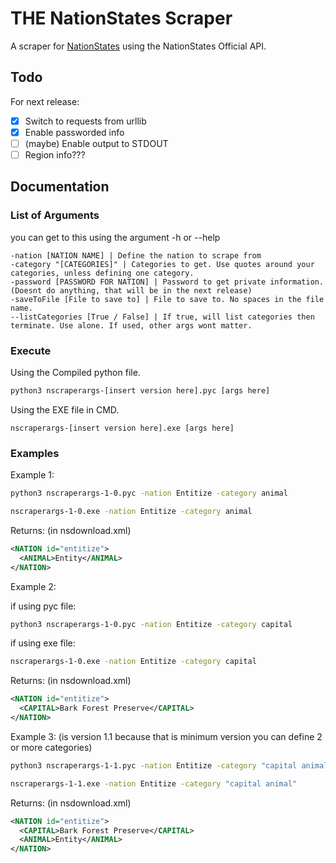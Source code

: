 # THE NationStates Scraper
A scraper for [NationStates](http://nationstates.net) using the NationStates Official API.

## Todo

For next release:
- [X] Switch to requests from urllib
- [X] Enable passworded info
- [ ] (maybe) Enable output to STDOUT
- [ ] Region info???

## Documentation

### List of Arguments

you can get to this using the argument -h or --help

```
-nation [NATION NAME] | Define the nation to scrape from
-category "[CATEGORIES]" | Categories to get. Use quotes around your categories, unless defining one category.
-password [PASSWORD FOR NATION] | Password to get private information. (Doesnt do anything, that will be in the next release)
-saveToFile [File to save to] | File to save to. No spaces in the file name.
--listCategories [True / False] | If true, will list categories then terminate. Use alone. If used, other args wont matter.
```

### Execute

Using the Compiled python file.
```bash
python3 nscraperargs-[insert version here].pyc [args here]
```

Using the EXE file in CMD.
```
nscraperargs-[insert version here].exe [args here]
```

### Examples
Example 1:

```bash
python3 nscraperargs-1-0.pyc -nation Entitize -category animal
```

```bash
nscraperargs-1-0.exe -nation Entitize -category animal
```

Returns:
(in nsdownload.xml)
```xml
<NATION id="entitize">
  <ANIMAL>Entity</ANIMAL>
</NATION>
```

Example 2:

if using pyc file:
```bash
python3 nscraperargs-1-0.pyc -nation Entitize -category capital
```

if using exe file:
```bash
nscraperargs-1-0.exe -nation Entitize -category capital
```

Returns:
(in nsdownload.xml)
```xml
<NATION id="entitize">
  <CAPITAL>Bark Forest Preserve</CAPITAL>
</NATION>
```

Example 3: (is version 1.1 because that is minimum version you can define 2 or more categories)
```bash
python3 nscraperargs-1-1.pyc -nation Entitize -category "capital animal"
```

```bash
nscraperargs-1-1.exe -nation Entitize -category "capital animal"
```

Returns:
(in nsdownload.xml)
```xml
<NATION id="entitize">
  <CAPITAL>Bark Forest Preserve</CAPITAL>
  <ANIMAL>Entity</ANIMAL>
</NATION>
```
